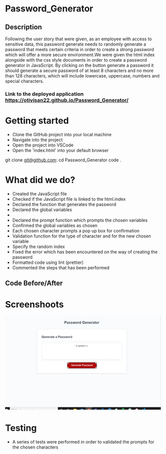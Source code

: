 # Password_Generator

## Description

Following the user story that were given, as an employee with access to sensitive data, this password generate needs to randomly generate a password that meets certain criteria in order to create a strong password which will offer a more secure environment.We were given the html index alongside with the css style documents in order to create a password generator in JavaScript. By clicking on the button generate a password it should generate a secure password of at least 8 characters and no more than 128 characters, which will include lowercase, uppercase, numbers and special characters.

### Link to the deployed application https://otivisan22.github.io/Password_Generator/

# Getting started

- Clone the GitHub project into your local machine
- Navigate into the project
- Open the project into VSCode
- Open the 'index.html' into your default browser

git clone git@github.com:
cd Password_Generator
code .

# What did we do?

- Created the JavaScript file
- Checked if the JavaScript file is linked to the html.index
- Declared the function that generates the password
- Declared the global variables
-
- Declared the prompt function which prompts the chosen variables
- Confirmed the global variables as chosen
- Each chosen character prompts a pop up box for confirmation
- Validation function for the type of character and for the new chosen variable
- Specify the random index
- Fixed the error which has been encountered on the way of creating the password
- Formatted code using lint (prettier)
- Commented the steps that has been performed

## Code Before/After

# Screenshoots

![screenshot1](./assets/images/password_generator.jpg)

# Testing

- A series of tests were performed in order to validated the prompts for the chosen characters
